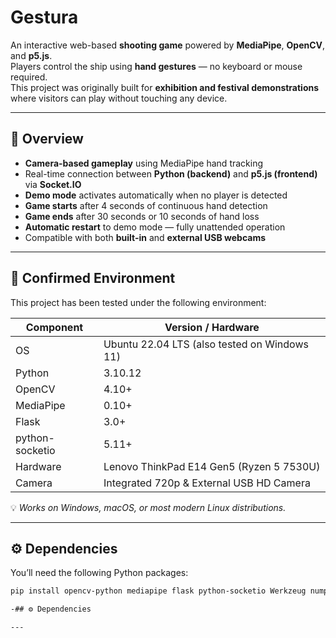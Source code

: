 # Gestura
An interactive web-based **shooting game** powered by **MediaPipe**, **OpenCV**, and **p5.js**.  
Players control the ship using **hand gestures** — no keyboard or mouse required.  
This project was originally built for **exhibition and festival demonstrations** where visitors can play without touching any device.

---

## 🚀 Overview

- **Camera-based gameplay** using MediaPipe hand tracking  
- Real-time connection between **Python (backend)** and **p5.js (frontend)** via **Socket.IO**
- **Demo mode** activates automatically when no player is detected  
- **Game starts** after 4 seconds of continuous hand detection  
- **Game ends** after 30 seconds or 10 seconds of hand loss  
- **Automatic restart** to demo mode — fully unattended operation  
- Compatible with both **built-in** and **external USB webcams**

---

## 🧩 Confirmed Environment

This project has been tested under the following environment:

| Component | Version / Hardware |
|------------|--------------------|
| OS | Ubuntu 22.04 LTS (also tested on Windows 11) |
| Python | 3.10.12 |
| OpenCV | 4.10+ |
| MediaPipe | 0.10+ |
| Flask | 3.0+ |
| python-socketio | 5.11+ |
| Hardware | Lenovo ThinkPad E14 Gen5 (Ryzen 5 7530U) |
| Camera | Integrated 720p & External USB HD Camera |

💡 *Works on Windows, macOS, or most modern Linux distributions.*

---

## ⚙️ Dependencies

You’ll need the following Python packages:

```bash
pip install opencv-python mediapipe flask python-socketio Werkzeug numpy

-## ⚙️ Dependencies

---